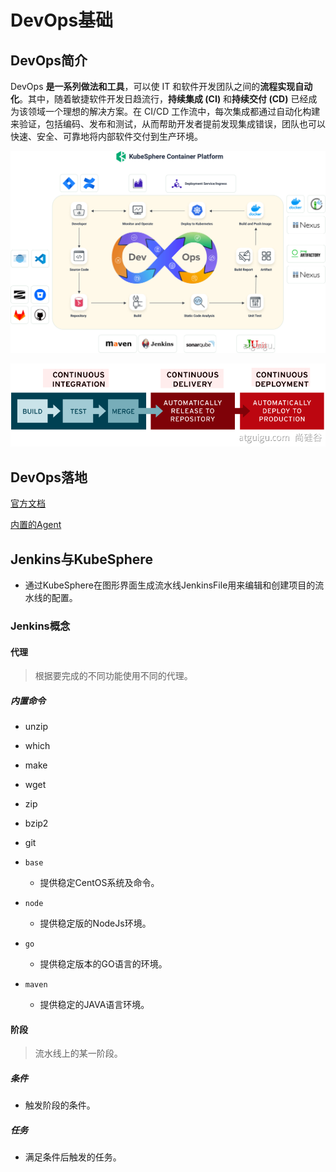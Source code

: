 # DevOps基础

## DevOps简介

DevOps **是一系列做法和工具**，可以使 IT 和软件开发团队之间的**流程实现自动化**。其中，随着敏捷软件开发日趋流行，**持续集成 (CI)** 和**持续交付 (CD)** 已经成为该领域一个理想的解决方案。在 CI/CD 工作流中，每次集成都通过自动化构建来验证，包括编码、发布和测试，从而帮助开发者提前发现集成错误，团队也可以快速、安全、可靠地将内部软件交付到生产环境。

![devops](image/devops.png)

![devops_lc](image/devops_lc.png)

## DevOps落地

[官方文档](https://kubesphere.com.cn/docs/devops-user-guide/understand-and-manage-devops-projects/overview/)

[内置的Agent](https://kubesphere.com.cn/docs/devops-user-guide/how-to-use/choose-jenkins-agent/)

## Jenkins与KubeSphere

- 通过KubeSphere在图形界面生成流水线JenkinsFile用来编辑和创建项目的流水线的配置。

### Jenkins概念

#### 代理

> 根据要完成的不同功能使用不同的代理。

##### 内置命令

- unzip		
- which
- make
- wget
- zip
- bzip2
- git



- `base`
  - 提供稳定CentOS系统及命令。
- `node`
  - 提供稳定版的NodeJs环境。
- `go`
  - 提供稳定版本的GO语言的环境。
- `maven`
  - 提供稳定的JAVA语言环境。

#### 阶段

> 流水线上的某一阶段。

##### 条件

- 触发阶段的条件。

##### 任务

- 满足条件后触发的任务。